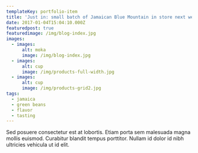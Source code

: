 ```yaml
---
templateKey: portfolio-item
title: 'Just in: small batch of Jamaican Blue Mountain in store next week'
date: 2017-01-04T15:04:10.000Z
featuredpost: true
featuredimage: /img/blog-index.jpg
images:
  - images:
      alt: moka
      image: /img/blog-index.jpg
  - images:
      alt: cup
      image: /img/products-full-width.jpg
  - images:
      alt: cup
      image: /img/products-grid2.jpg
tags:
  - jamaica
  - green beans
  - flavor
  - tasting
---
```

Sed posuere consectetur est at lobortis. Etiam porta sem malesuada magna mollis euismod. Curabitur blandit tempus porttitor. Nullam id dolor id nibh ultricies vehicula ut id elit.
